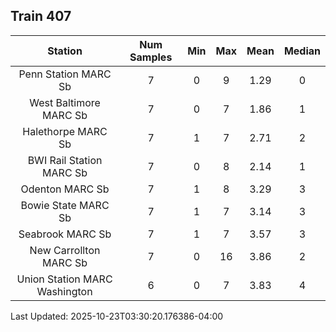 ## Train 407

| Station | Num Samples | Min | Max | Mean | Median |
| :-----: | :---------: | :-: | :-: | :--: | :----: |
| Penn Station MARC Sb | 7 | 0 | 9 | 1.29 | 0 |
| West Baltimore MARC Sb | 7 | 0 | 7 | 1.86 | 1 |
| Halethorpe MARC Sb | 7 | 1 | 7 | 2.71 | 2 |
| BWI Rail Station MARC Sb | 7 | 0 | 8 | 2.14 | 1 |
| Odenton MARC Sb | 7 | 1 | 8 | 3.29 | 3 |
| Bowie State MARC Sb | 7 | 1 | 7 | 3.14 | 3 |
| Seabrook MARC Sb | 7 | 1 | 7 | 3.57 | 3 |
| New Carrollton MARC Sb | 7 | 0 | 16 | 3.86 | 2 |
| Union Station MARC Washington | 6 | 0 | 7 | 3.83 | 4 |


Last Updated: 2025-10-23T03:30:20.176386-04:00